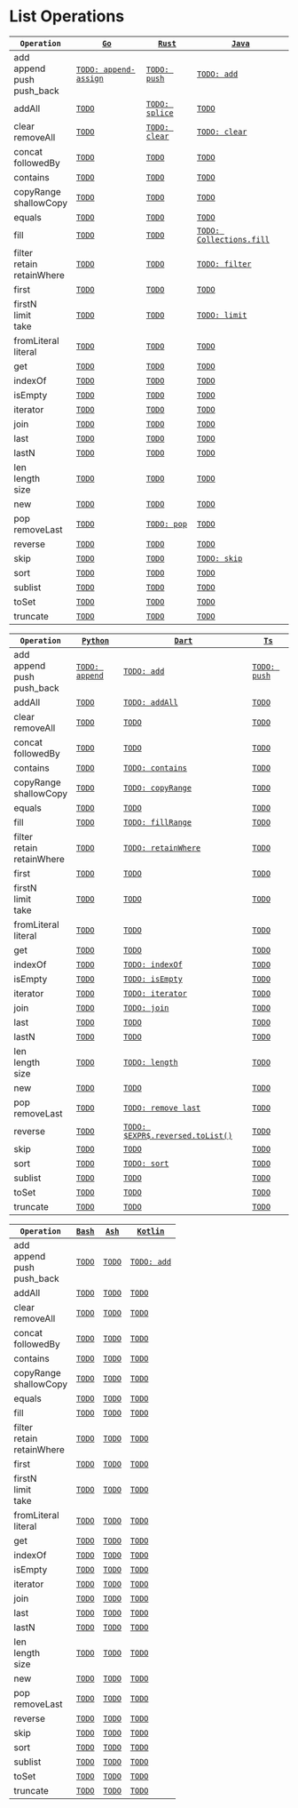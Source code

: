 # List Operations

|`Operation`|[`Go`](https://go.dev/)|[`Rust`](https://www.rust-lang.org/)|[`Java`](https://docs.oracle.com/javase/8/docs/technotes/guides/language/)|
|---|---|---|---|
|add<br/>append<br/>push<br/>push_back|[`TODO: append-assign`](https://go.dev/ref/spec#Appending_and_copying_slices)|[`TODO: push`](https://doc.rust-lang.org/std/vec/struct.Vec.html#method.push)|[`TODO: add`](https://docs.oracle.com/en/java/javase/17/docs/api/java.base/java/util/List.html#add(E))|
|addAll|[`TODO`](TODO)|[`TODO: splice`](https://doc.rust-lang.org/std/vec/struct.Vec.html#method.splice)|[`TODO`](TODO)|
|clear<br/>removeAll|[`TODO`](TODO)|[`TODO: clear`](https://doc.rust-lang.org/std/vec/struct.Vec.html#method.clear)|[`TODO: clear`](https://docs.oracle.com/en/java/javase/17/docs/api/java.base/java/util/List.html#clear())|
|concat<br/>followedBy|[`TODO`](TODO)|[`TODO`](TODO)|[`TODO`](TODO)|
|contains|[`TODO`](TODO)|[`TODO`](TODO)|[`TODO`](TODO)|
|copyRange<br/>shallowCopy|[`TODO`](TODO)|[`TODO`](TODO)|[`TODO`](TODO)|
|equals|[`TODO`](TODO)|[`TODO`](TODO)|[`TODO`](TODO)|
|fill|[`TODO`](TODO)|[`TODO`](https://doc.rust-lang.org/std/vec/struct.Vec.html#method.fill)|[`TODO: Collections.fill`](https://docs.oracle.com/en/java/javase/17/docs/api/java.base/java/util/Collections.html#fill(java.util.List,T))|
|filter<br/>retain<br/>retainWhere|[`TODO`](TODO)|[`TODO`](https://doc.rust-lang.org/std/vec/struct.Vec.html#method.retain)|[`TODO: filter`](https://docs.oracle.com/en/java/javase/17/docs/api/java.base/java/util/stream/Stream.html#filter(java.util.function.Predicate))|
|first|[`TODO`](TODO)|[`TODO`](TODO)|[`TODO`](TODO)|
|firstN<br/>limit<br/>take|[`TODO`](TODO)|[`TODO`](TODO)|[`TODO: limit`](https://docs.oracle.com/javase/8/docs/api/java/util/stream/Stream.html#limit-long-)|
|fromLiteral<br/>literal|[`TODO`](TODO)|[`TODO`](TODO)|[`TODO`](TODO)|
|get|[`TODO`](TODO)|[`TODO`](https://doc.rust-lang.org/std/vec/struct.Vec.html#method.get)|[`TODO`](TODO)|
|indexOf|[`TODO`](TODO)|[`TODO`](TODO)|[`TODO`](TODO)|
|isEmpty|[`TODO`](TODO)|[`TODO`](https://doc.rust-lang.org/std/vec/struct.Vec.html#method.is_empty)|[`TODO`](TODO)|
|iterator|[`TODO`](TODO)|[`TODO`](TODO)|[`TODO`](TODO)|
|join|[`TODO`](TODO)|[`TODO`](TODO)|[`TODO`](TODO)|
|last|[`TODO`](TODO)|[`TODO`](https://doc.rust-lang.org/std/vec/struct.Vec.html#method.last)|[`TODO`](TODO)|
|lastN|[`TODO`](TODO)|[`TODO`](TODO)|[`TODO`](TODO)|
|len<br/>length<br/>size|[`TODO`](TODO)|[`TODO`](https://doc.rust-lang.org/std/vec/struct.Vec.html#method.len)|[`TODO`](TODO)|
|new|[`TODO`](TODO)|[`TODO`](TODO)|[`TODO`](TODO)|
|pop<br/>removeLast|[`TODO`](TODO)|[`TODO: pop`](https://doc.rust-lang.org/std/vec/struct.Vec.html#method.pop)|[`TODO`](TODO)|
|reverse|[`TODO`](TODO)|[`TODO`](https://doc.rust-lang.org/std/vec/struct.Vec.html#method.reverse)|[`TODO`](TODO)|
|skip|[`TODO`](TODO)|[`TODO`](TODO)|[`TODO: skip`](https://docs.oracle.com/javase/8/docs/api/java/util/stream/Stream.html#skip-long-)|
|sort|[`TODO`](TODO)|[`TODO`](TODO)|[`TODO`](TODO)|
|sublist|[`TODO`](TODO)|[`TODO`](TODO)|[`TODO`](TODO)|
|toSet|[`TODO`](TODO)|[`TODO`](TODO)|[`TODO`](TODO)|
|truncate|[`TODO`](TODO)|[`TODO`](https://doc.rust-lang.org/std/vec/struct.Vec.html#method.truncate)|[`TODO`](TODO)|


|`Operation`|[`Python`](https://www.python.org/)|[`Dart`](https://dart.dev/)|[`Ts`](https://www.typescriptlang.org/)|
|---|---|---|---|
|add<br/>append<br/>push<br/>push_back|[`TODO: append`](https://docs.python.org/3/tutorial/datastructures.html#more-on-lists)|[`TODO: add`](https://api.dart.dev/stable/2.16.2/dart-core/List/add.html)|[`TODO: push`](https://developer.mozilla.org/en-US/docs/Web/JavaScript/Reference/Global_Objects/Array/push)|
|addAll|[`TODO`](TODO)|[`TODO: addAll`](https://api.dart.dev/stable/2.17.3/dart-core/List/addAll.html)|[`TODO`](TODO)|
|clear<br/>removeAll|[`TODO`](TODO)|[`TODO`](https://api.dart.dev/stable/2.17.3/dart-core/List/clear.html)|[`TODO`](TODO)|
|concat<br/>followedBy|[`TODO`](TODO)|[`TODO`](https://api.dart.dev/stable/2.17.3/dart-core/Iterable/followedBy.html)|[`TODO`](TODO)|
|contains|[`TODO`](TODO)|[`TODO: contains`](https://api.dart.dev/stable/2.17.3/dart-core/Iterable/contains.html)|[`TODO`](TODO)|
|copyRange<br/>shallowCopy|[`TODO`](TODO)|[`TODO: copyRange`](https://api.dart.dev/stable/2.17.3/dart-core/List/copyRange.html)|[`TODO`](TODO)|
|equals|[`TODO`](TODO)|[`TODO`](TODO)|[`TODO`](TODO)|
|fill|[`TODO`](TODO)|[`TODO: fillRange`](https://api.dart.dev/stable/2.17.3/dart-core/List/fillRange.html)|[`TODO`](TODO)|
|filter<br/>retain<br/>retainWhere|[`TODO`](TODO)|[`TODO: retainWhere`](https://api.dart.dev/stable/2.17.3/dart-core/List/retainWhere.html)|[`TODO`](TODO)|
|first|[`TODO`](TODO)|[`TODO`](TODO)|[`TODO`](TODO)|
|firstN<br/>limit<br/>take|[`TODO`](TODO)|[`TODO`](TODO)|[`TODO`](TODO)|
|fromLiteral<br/>literal|[`TODO`](TODO)|[`TODO`](TODO)|[`TODO`](TODO)|
|get|[`TODO`](TODO)|[`TODO`](TODO)|[`TODO`](TODO)|
|indexOf|[`TODO`](TODO)|[`TODO: indexOf`](https://api.dart.dev/stable/2.17.3/dart-core/List/indexOf.html)|[`TODO`](TODO)|
|isEmpty|[`TODO`](TODO)|[`TODO: isEmpty`](https://api.dart.dev/stable/2.17.3/dart-core/Iterable/isEmpty.html)|[`TODO`](TODO)|
|iterator|[`TODO`](TODO)|[`TODO: iterator`](https://api.dart.dev/stable/2.17.3/dart-core/Iterable/iterator.html)|[`TODO`](TODO)|
|join|[`TODO`](TODO)|[`TODO: join`](https://api.dart.dev/stable/2.17.3/dart-core/Iterable/join.html)|[`TODO`](TODO)|
|last|[`TODO`](TODO)|[`TODO`](TODO)|[`TODO`](TODO)|
|lastN|[`TODO`](TODO)|[`TODO`](TODO)|[`TODO`](TODO)|
|len<br/>length<br/>size|[`TODO`](TODO)|[`TODO: length`](https://api.dart.dev/stable/2.17.3/dart-core/List/length.html)|[`TODO`](TODO)|
|new|[`TODO`](TODO)|[`TODO`](TODO)|[`TODO`](TODO)|
|pop<br/>removeLast|[`TODO`](TODO)|[`TODO: remove last`](https://api.dart.dev/stable/2.17.3/dart-core/List/removeLast.html)|[`TODO`](TODO)|
|reverse|[`TODO`](TODO)|[`TODO: $EXPR$.reversed.toList()`](https://api.dart.dev/stable/2.17.3/dart-core/List/reversed.html)|[`TODO`](TODO)|
|skip|[`TODO`](TODO)|[`TODO`](https://api.dart.dev/stable/2.17.3/dart-core/Iterable/skip.html)|[`TODO`](TODO)|
|sort|[`TODO`](TODO)|[`TODO: sort`](https://api.dart.dev/stable/2.17.3/dart-core/List/sort.html)|[`TODO`](TODO)|
|sublist|[`TODO`](TODO)|[`TODO`](https://api.dart.dev/stable/2.17.3/dart-core/List/sublist.html)|[`TODO`](TODO)|
|toSet|[`TODO`](TODO)|[`TODO`](TODO)|[`TODO`](TODO)|
|truncate|[`TODO`](TODO)|[`TODO`](TODO)|[`TODO`](TODO)|


|`Operation`|[`Bash`](https://www.gnu.org/software/bash/)|[`Ash`](https://en.wikipedia.org/wiki/Almquist_shell)|[`Kotlin`](https://kotlinlang.org/)|
|---|---|---|---|
|add<br/>append<br/>push<br/>push_back|[`TODO`](TODO)|[`TODO`](TODO)|[`TODO: add`](https://kotlinlang.org/api/latest/jvm/stdlib/kotlin.collections/-mutable-list/add.html)|
|addAll|[`TODO`](TODO)|[`TODO`](TODO)|[`TODO`](TODO)|
|clear<br/>removeAll|[`TODO`](TODO)|[`TODO`](TODO)|[`TODO`](TODO)|
|concat<br/>followedBy|[`TODO`](TODO)|[`TODO`](TODO)|[`TODO`](TODO)|
|contains|[`TODO`](TODO)|[`TODO`](TODO)|[`TODO`](TODO)|
|copyRange<br/>shallowCopy|[`TODO`](TODO)|[`TODO`](TODO)|[`TODO`](TODO)|
|equals|[`TODO`](TODO)|[`TODO`](TODO)|[`TODO`](TODO)|
|fill|[`TODO`](TODO)|[`TODO`](TODO)|[`TODO`](TODO)|
|filter<br/>retain<br/>retainWhere|[`TODO`](TODO)|[`TODO`](TODO)|[`TODO`](TODO)|
|first|[`TODO`](TODO)|[`TODO`](TODO)|[`TODO`](TODO)|
|firstN<br/>limit<br/>take|[`TODO`](TODO)|[`TODO`](TODO)|[`TODO`](TODO)|
|fromLiteral<br/>literal|[`TODO`](TODO)|[`TODO`](TODO)|[`TODO`](TODO)|
|get|[`TODO`](TODO)|[`TODO`](TODO)|[`TODO`](TODO)|
|indexOf|[`TODO`](TODO)|[`TODO`](TODO)|[`TODO`](TODO)|
|isEmpty|[`TODO`](TODO)|[`TODO`](TODO)|[`TODO`](TODO)|
|iterator|[`TODO`](TODO)|[`TODO`](TODO)|[`TODO`](TODO)|
|join|[`TODO`](TODO)|[`TODO`](TODO)|[`TODO`](TODO)|
|last|[`TODO`](TODO)|[`TODO`](TODO)|[`TODO`](TODO)|
|lastN|[`TODO`](TODO)|[`TODO`](TODO)|[`TODO`](TODO)|
|len<br/>length<br/>size|[`TODO`](TODO)|[`TODO`](TODO)|[`TODO`](TODO)|
|new|[`TODO`](TODO)|[`TODO`](TODO)|[`TODO`](TODO)|
|pop<br/>removeLast|[`TODO`](TODO)|[`TODO`](TODO)|[`TODO`](TODO)|
|reverse|[`TODO`](TODO)|[`TODO`](TODO)|[`TODO`](TODO)|
|skip|[`TODO`](TODO)|[`TODO`](TODO)|[`TODO`](TODO)|
|sort|[`TODO`](TODO)|[`TODO`](TODO)|[`TODO`](TODO)|
|sublist|[`TODO`](TODO)|[`TODO`](TODO)|[`TODO`](TODO)|
|toSet|[`TODO`](TODO)|[`TODO`](TODO)|[`TODO`](TODO)|
|truncate|[`TODO`](TODO)|[`TODO`](TODO)|[`TODO`](TODO)|


